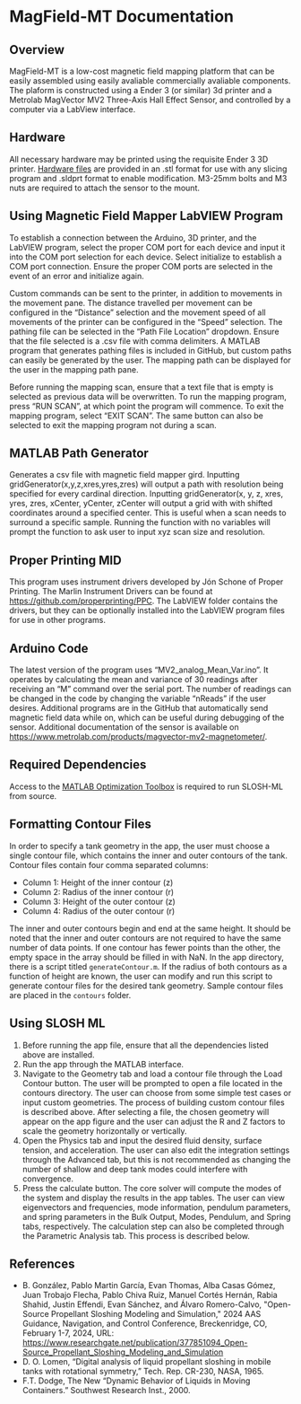 # MagField-MT Documentation

## Overview
MagField-MT is a low-cost magnetic field mapping platform that can be easily assembled using easily avaliable commercially avaliable components. The plaform is constructed using a Ender 3 (or similar) 3d printer and a Metrolab MagVector MV2 Three-Axis Hall Effect Sensor, and controlled by a computer via a LabView interface. 

## Hardware
All necessary hardware may be printed using the requisite Ender 3 3D printer. [Hardware files](Sensor%20Mounting%20Hardware) are provided in an .stl format for use with any slicing program and .sldprt format to enable modification. M3-25mm bolts and M3 nuts are required to attach the sensor to the mount. 

## Using Magnetic Field Mapper LabVIEW Program
To establish a connection between the Arduino, 3D printer, and the LabVIEW program, select the proper COM port for each device and input it into the COM port selection for each device. Select initialize to establish a COM port connection. Ensure the proper COM ports are selected in the event of an error and initialize again.

Custom commands can be sent to the printer, in addition to movements in the movement pane. The distance travelled per movement can be configured in the “Distance” selection and the movement speed of all movements of the printer can be configured in the “Speed” selection. The pathing file can be selected in the “Path File Location” dropdown. Ensure that the file selected is a .csv file with comma delimiters. A MATLAB program that generates pathing files is included in GitHub, but custom paths can easily be generated by the user. The mapping path can be displayed for the user in the mapping path pane.

Before running the mapping scan, ensure that a text file that is empty is selected as previous data will be overwritten. To run the mapping program, press “RUN SCAN”, at which point the program will commence. To exit the mapping program, select “EXIT SCAN”. The same button can also be selected to exit the mapping program not during a scan.

## MATLAB Path Generator
Generates a csv file with magnetic field mapper gird. Inputting gridGenerator(x,y,z,xres,yres,zres) will output a path with resolution being specified for every cardinal direction. Inputting gridGenerator(x, y, z, xres, yres, zres, xCenter, yCenter, zCenter will output a grid with with shifted coordinates around a specified center. This is useful when a scan needs to surround a specific sample. Running the function with no variables will prompt the function to ask user to input xyz scan size and resolution.

## Proper Printing MID
This program uses instrument drivers developed by Jón Schone of Proper Printing. The Marlin Instrument Drivers can be found at https://github.com/properprinting/PPC. The LabVIEW folder contains the drivers, but they can be optionally installed into the LabVIEW program files for use in other programs.

## Arduino Code
The latest version of the program uses “MV2_analog_Mean_Var.ino”. It operates by calculating the mean and variance of 30 readings after receiving an “M” command over the serial port. The number of readings can be changed in the code by changing the variable “nReads” if the user desires. Additional programs are in the GitHub that automatically send magnetic field data while on, which can be useful during debugging of the sensor. Additional documentation of the sensor is available on https://www.metrolab.com/products/magvector-mv2-magnetometer/.

## Required Dependencies
Access to the [MATLAB Optimization Toolbox](https://www.mathworks.com/products/optimization.html) is required to run SLOSH-ML from source.

## Formatting Contour Files
In order to specify a tank geometry in the app, the user must choose a single contour file, which contains the inner and outer contours of the tank. Contour files contain four comma separated columns: 
- Column 1: Height of the inner contour (z)
- Column 2: Radius of the inner contour (r)
- Column 3: Height of the outer contour (z)
- Column 4: Radius of the outer contour (r)
  
The inner and outer contours begin and end at the same height. It should be noted that the inner and outer contours are not required to have the same number of data points. If one contour has fewer points than the other, the empty space in the array should be filled in with NaN. In the app directory, there is a script titled `generateContour.m`. If the radius of both contours as a function of height are known, the user can modify and run this script to generate contour files for the desired tank geometry. Sample contour files are placed in the `contours` folder.

## Using SLOSH ML
1. Before running the app file, ensure that all the dependencies listed above are installed. 
2. Run the app through the MATLAB interface.
3. Navigate to the Geometry tab and load a contour file through the Load Contour button. The user will be prompted to open a file located in the contours directory. The user can choose from some simple test cases or input custom geometries. The process of building custom contour files is described above. After selecting a file, the chosen geometry will appear on the app figure and the user can adjust the R and Z factors to scale the geometry horizontally or vertically.
4. Open the Physics tab and input the desired fluid density, surface tension, and acceleration. The user can also edit the integration settings through the Advanced tab, but this is not recommended as changing the number of shallow and deep tank modes could interfere with convergence.
5. Press the calculate button. The core solver will compute the modes of the system and display the results in the app tables. The user can view eigenvectors and frequencies, mode information, pendulum parameters, and spring parameters in the Bulk Output, Modes, Pendulum, and Spring tabs, respectively. The calculation step can also be completed through the Parametric Analysis tab. This process is described below.


## References
- B. González, Pablo Martin García, Evan Thomas, Alba Casas Gómez, Juan Trobajo Flecha, Pablo Chiva Ruiz, Manuel Cortés Hernán, Rabia Shahid, Justin Effendi, Evan Sánchez, and Álvaro Romero-Calvo, "Open-Source Propellant Sloshing Modeling and Simulation," 2024 AAS Guidance, Navigation, and Control Conference, Breckenridge, CO, February 1-7, 2024, URL: https://www.researchgate.net/publication/377851094_Open-Source_Propellant_Sloshing_Modeling_and_Simulation
- D. O. Lomen, “Digital analysis of liquid propellant sloshing in mobile tanks with rotational symmetry,” Tech. Rep. CR-230, NASA, 1965.
- F.T. Dodge, The New “Dynamic Behavior of Liquids in Moving Containers.” Southwest Research Inst., 2000.
